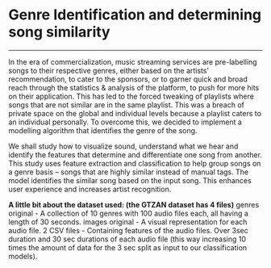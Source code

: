 # Genre Identification and determining song similarity
---
In the era of commercialization, music streaming services are pre-labelling songs to their respective genres, either based on the artists’ recommendation, to cater to the sponsors, or to garner quick and broad reach through the statistics & analysis of the platform, to push for more hits on their application. This has led to the forced tweaking of playlists where songs that are not similar are in the same playlist. This was a breach of private space on the global and individual levels because a playlist caters to an individual personally. To overcome this, we decided to implement a modelling algorithm that identifies the genre of the song.


We shall study how to visualize sound, understand what we hear and identify the features that determine and differentiate one song from another. This study uses feature extraction and classification to help group songs on a genre basis – songs that are highly similar instead of manual tags. The model identifies the similar song based on the input song. This enhances user experience and increases artist recognition.

**A little bit about the dataset used: (the GTZAN dataset has 4 files)**
genres original - A collection of 10 genres with 100 audio files each, all having a length of 30 seconds.
images original - A visual representation for each audio file.
2 CSV files - Containing features of the audio files. Over 3sec duration and 30 sec durations of each audio file (this way increasing 10 times the amount of data for the 3 sec split as input to our classification models).
